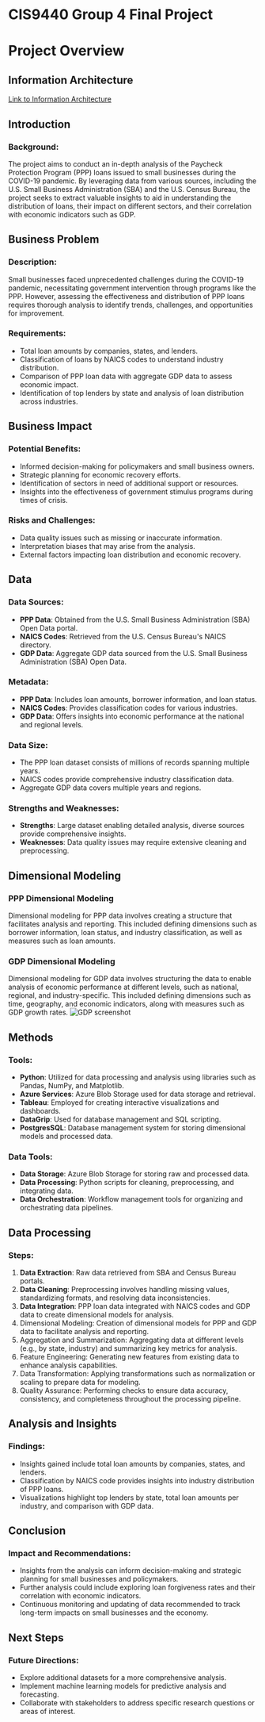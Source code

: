 # CIS9440 Group 4 Final Project

# Project Overview

## Information Architecture
[Link to Information Architecture](https://viewer.diagrams.net/?tags=%7B%7D&highlight=0000ff&edit=_blank&layers=1&nav=1&title=Information%20Architecture.drawio.html#R7Vxbc5s4FP41nuk%2BuAPIgP3oW5POpI13ndnd9qUj2zLQYOQVIrb761cYyVyEbZwGQxImD0FHEhd95%2FsknaOkBYar7Q2Ba%2FsLXiC3pSmLbQuMWpqmKrrCfoWWXWTRw1JosIiz4I1iw9T5hURPbg2cBfJTDSnGLnXWaeMcex6a05QNEoI36WZL7KafuoYWkgzTOXRl6z%2FOgtqRtSs%2BK7TfIseyxZNVhdfM4PzRIjjw%2BPM87KGoZgXFbXhT34YLvEmYwLgFhgRjGl2ttkPkhsMqRizq9%2BlI7eGVCfJokQ4%2FZz9uZ%2BPvXz%2Fbg7X%2FcBv0biy13eXvRndiKNCCjQwvYkJtbGEPuuPYOth%2FLgrvqrBS3OYO4zUzqsz4E1G64zDDgGJmsunK5bXshcnuX95%2FX%2FgWFj7qojjaJitHO15y4Qy5g8OID7GLCavajzkYLLFHhWmBljBw2bAMfErwIxL2lgZMYAz7XVYjjx8fUh8HZI5ODJrwUEgsRE%2B006N24YgmHsDRuUF4hdjXsQYEuZA6T2lfhNylrUO7GFt2weG9AGp%2B3yfoBvxJI0ghs0yj79WM%2FYAtnCd2aYWXHyaTCau%2Fw9D7Q1SzRydaSN7DnHwdXs53rsOchADWaGM7FE3XcD%2BmGyYgaW%2BYRe50NzsYDgjfB5TdBnG7H%2FmTqh9gFVxVzzuH47oJJ9BH5qdeL889RspwPNYy7sTsaj%2F8OeU2T4hQtD0JNK8VisDF0uDFTaw8JjfZCdHpKSU5Rq%2FRgMs1QCuoAUatNEC7XANuRpOG%2FOWRX%2Bvo1bJfLMEa%2Bl9Cf1CQ%2Fmat6A8upv%2FX%2FufhlDX4MGRrfr8RgvKEABgVCwHQGyG4XAg6BYUAdGqlBB1ZCZBP8%2Bb%2F%2Fq%2BAMGVQJtinFmk04EU1QDfTIqCaVa8GZMeoQhXqwm69ILtVUCt26xKIf8ENM%2FDZfrylBM4pAygLbQycep6ur4hnqprmWQ7NVC2HZ0ZpPDMbnsm75PM8q1dIzWh4dppnebGtKxOt2xBN3o%2BeJ1q94layWjZESxENdKsmmtZriJazIjzLNK1bK6apcoxI7AAjsjVZomvFh4x6pYlAEyh%2Bjg4U3kL26qUD8h7ynA40maJyBaDyVBFQJSCvqgAx6b8l6%2BquAEU3t6BmCiDvbs8pgMgWhcmiRgpKlILqk0WgkYJnSEGv6KbgxbffvOsEO%2Byl4%2FxDJzPF6BmHid6U98r4zOE1fiMNpUgaU4VfvTr%2FqNtUIe%2F9eWRmQvAc%2Bb7jWbk7xx2DqvCuMQ3z24nlgEwSEChVZyc0eeofOSvk%2BU5IK1axPwF%2BBNQHOHOLp4mJjVezwH9jgJof9RSkqpkTnhMwJyE9HCx%2F%2BYy%2FfP73PUutCLudl9rKjnA99tt%2F3yzbgwny%2FrTcMWh%2FIfc5Bzfqh%2BJxvPLxzR3gkmGNJK6yc7hyVqqZMJ89YVaezQc5x6kiOO%2FJ3EZskJhPYe%2FobAmDopCyl3HWPnpTcJqZXJZaNJfVLQ1PowpRfW6oe1%2BaIMJWaBSRVr22vFrR6FfNzkdqr2CeveJx96LnBuqFIpDPDXBdvsMwBIb199iYa0q0aXk3M6jeSe9PKp9BO3La%2BV3zrWggqGZ8OxoHaviW4ttVQzy5%2B8i8aEC0ArXVePUZWcKBSeFk%2FBdgUdGOkix91kDtrrdRN14vbsTPZyXWuNEt049h5uSzs3mijbNyoffbS98j0OUALKMpouTy%2BhToOeB1stH0F0Mvb3VSGnoPBHr%2BEpPVq8dvmwHrOJ5qXjatPDzzZr%2FS8Ay1%2BK1AqWf%2FnLZEKFkx%2Fm8dUQYs%2Fm8oYPw%2F)


## Introduction

### Background:
The project aims to conduct an in-depth analysis of the Paycheck Protection Program (PPP) loans issued to small businesses during the COVID-19 pandemic. By leveraging data from various sources, including the U.S. Small Business Administration (SBA) and the U.S. Census Bureau, the project seeks to extract valuable insights to aid in understanding the distribution of loans, their impact on different sectors, and their correlation with economic indicators such as GDP.

## Business Problem

### Description:
Small businesses faced unprecedented challenges during the COVID-19 pandemic, necessitating government intervention through programs like the PPP. However, assessing the effectiveness and distribution of PPP loans requires thorough analysis to identify trends, challenges, and opportunities for improvement.

### Requirements:
- Total loan amounts by companies, states, and lenders.
- Classification of loans by NAICS codes to understand industry distribution.
- Comparison of PPP loan data with aggregate GDP data to assess economic impact.
- Identification of top lenders by state and analysis of loan distribution across industries.

## Business Impact

### Potential Benefits:
- Informed decision-making for policymakers and small business owners.
- Strategic planning for economic recovery efforts.
- Identification of sectors in need of additional support or resources.
- Insights into the effectiveness of government stimulus programs during times of crisis.

### Risks and Challenges:
- Data quality issues such as missing or inaccurate information.
- Interpretation biases that may arise from the analysis.
- External factors impacting loan distribution and economic recovery.

## Data

### Data Sources:
- **PPP Data**: Obtained from the U.S. Small Business Administration (SBA) Open Data portal.
- **NAICS Codes**: Retrieved from the U.S. Census Bureau's NAICS directory.
- **GDP Data**: Aggregate GDP data sourced from the U.S. Small Business Administration (SBA) Open Data.

### Metadata:
- **PPP Data**: Includes loan amounts, borrower information, and loan status.
- **NAICS Codes**: Provides classification codes for various industries.
- **GDP Data**: Offers insights into economic performance at the national and regional levels.

### Data Size:
- The PPP loan dataset consists of millions of records spanning multiple years.
- NAICS codes provide comprehensive industry classification data.
- Aggregate GDP data covers multiple years and regions.

### Strengths and Weaknesses:
- **Strengths**: Large dataset enabling detailed analysis, diverse sources provide comprehensive insights.
- **Weaknesses**: Data quality issues may require extensive cleaning and preprocessing.

## Dimensional Modeling

### PPP Dimensional Modeling
Dimensional modeling for PPP data involves creating a structure that facilitates analysis and reporting. This included defining dimensions such as borrower information, loan status, and industry classification, as well as measures such as loan amounts.

### GDP Dimensional Modeling
Dimensional modeling for GDP data involves structuring the data to enable analysis of economic performance at different levels, such as national, regional, and industry-specific. This included defining dimensions such as time, geography, and economic indicators, along with measures such as GDP growth rates.
![GDP screenshot](https://github.com/JackDaly397/CIS9440FinalProject/assets/159973038/29cef676-e414-4094-8231-354918f1d69e)

## Methods

### Tools:
- **Python**: Utilized for data processing and analysis using libraries such as Pandas, NumPy, and Matplotlib.
- **Azure Services**: Azure Blob Storage used for data storage and retrieval.
- **Tableau**: Employed for creating interactive visualizations and dashboards.
- **DataGrip**: Used for database management and SQL scripting.
- **PostgresSQL**: Database management system for storing dimensional models and processed data.

### Data Tools:
- **Data Storage**: Azure Blob Storage for storing raw and processed data.
- **Data Processing**: Python scripts for cleaning, preprocessing, and integrating data.
- **Data Orchestration**: Workflow management tools for organizing and orchestrating data pipelines.

## Data Processing

### Steps:
1. **Data Extraction**: Raw data retrieved from SBA and Census Bureau portals.
2. **Data Cleaning**: Preprocessing involves handling missing values, standardizing formats, and resolving data inconsistencies.
3. **Data Integration**: PPP loan data integrated with NAICS codes and GDP data to create dimensional models for analysis.
4. Dimensional Modeling: Creation of dimensional models for PPP and GDP data to facilitate analysis and reporting.
5. Aggregation and Summarization: Aggregating data at different levels (e.g., by state, industry) and summarizing key metrics for analysis.
6. Feature Engineering: Generating new features from existing data to enhance analysis capabilities.
7. Data Transformation: Applying transformations such as normalization or scaling to prepare data for modeling.
8. Quality Assurance: Performing checks to ensure data accuracy, consistency, and completeness throughout the processing pipeline.


## Analysis and Insights

### Findings:
- Insights gained include total loan amounts by companies, states, and lenders.
- Classification by NAICS code provides insights into industry distribution of PPP loans.
- Visualizations highlight top lenders by state, total loan amounts per industry, and comparison with GDP data.

## Conclusion

### Impact and Recommendations:
- Insights from the analysis can inform decision-making and strategic planning for small businesses and policymakers.
- Further analysis could include exploring loan forgiveness rates and their correlation with economic indicators.
- Continuous monitoring and updating of data recommended to track long-term impacts on small businesses and the economy.

## Next Steps

### Future Directions:
- Explore additional datasets for a more comprehensive analysis.
- Implement machine learning models for predictive analysis and forecasting.
- Collaborate with stakeholders to address specific research questions or areas of interest.
